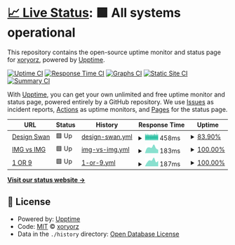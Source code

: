# [📈 Live Status](https://demo.upptime.js.org): <!--live status--> **🟩 All systems operational**

This repository contains the open-source uptime monitor and status page for [xoryorz](https://demo.upptime.js.org), powered by [Upptime](https://github.com/upptime/upptime).

[![Uptime CI](https://github.com/koj-co/upptime/workflows/Uptime%20CI/badge.svg)](https://github.com/koj-co/upptime/actions?query=workflow%3A%22Uptime+CI%22)
[![Response Time CI](https://github.com/koj-co/upptime/workflows/Response%20Time%20CI/badge.svg)](https://github.com/koj-co/upptime/actions?query=workflow%3A%22Response+Time+CI%22)
[![Graphs CI](https://github.com/koj-co/upptime/workflows/Graphs%20CI/badge.svg)](https://github.com/koj-co/upptime/actions?query=workflow%3A%22Graphs+CI%22)
[![Static Site CI](https://github.com/koj-co/upptime/workflows/Static%20Site%20CI/badge.svg)](https://github.com/koj-co/upptime/actions?query=workflow%3A%22Static+Site+CI%22)
[![Summary CI](https://github.com/koj-co/upptime/workflows/Summary%20CI/badge.svg)](https://github.com/koj-co/upptime/actions?query=workflow%3A%22Summary+CI%22)

With [Upptime](https://upptime.js.org), you can get your own unlimited and free uptime monitor and status page, powered entirely by a GitHub repository. We use [Issues](https://github.com/xoryorz/upptime/issues) as incident reports, [Actions](https://github.com/xoryorz/upptime/actions) as uptime monitors, and [Pages](https://demo.upptime.js.org) for the status page.

<!--start: status pages-->
<!-- This summary is generated by Upptime (https://github.com/upptime/upptime) -->
<!-- Do not edit this manually, your changes will be overwritten -->
<!-- prettier-ignore -->
| URL | Status | History | Response Time | Uptime |
| --- | ------ | ------- | ------------- | ------ |
| <img alt="" src="https://icons.duckduckgo.com/ip3/www.designswan.com.ico" height="13"> [Design Swan](https://www.designswan.com) | 🟩 Up | [design-swan.yml](https://github.com/xoryorz/upptime/commits/HEAD/history/design-swan.yml) | <details><summary><img alt="Response time graph" src="./graphs/design-swan/response-time-week.png" height="20"> 458ms</summary><br><a href="https://status.1or9.com/history/design-swan"><img alt="Response time 495" src="https://img.shields.io/endpoint?url=https%3A%2F%2Fraw.githubusercontent.com%2Fxoryorz%2Fupptime%2FHEAD%2Fapi%2Fdesign-swan%2Fresponse-time.json"></a><br><a href="https://status.1or9.com/history/design-swan"><img alt="24-hour response time 472" src="https://img.shields.io/endpoint?url=https%3A%2F%2Fraw.githubusercontent.com%2Fxoryorz%2Fupptime%2FHEAD%2Fapi%2Fdesign-swan%2Fresponse-time-day.json"></a><br><a href="https://status.1or9.com/history/design-swan"><img alt="7-day response time 458" src="https://img.shields.io/endpoint?url=https%3A%2F%2Fraw.githubusercontent.com%2Fxoryorz%2Fupptime%2FHEAD%2Fapi%2Fdesign-swan%2Fresponse-time-week.json"></a><br><a href="https://status.1or9.com/history/design-swan"><img alt="30-day response time 465" src="https://img.shields.io/endpoint?url=https%3A%2F%2Fraw.githubusercontent.com%2Fxoryorz%2Fupptime%2FHEAD%2Fapi%2Fdesign-swan%2Fresponse-time-month.json"></a><br><a href="https://status.1or9.com/history/design-swan"><img alt="1-year response time 495" src="https://img.shields.io/endpoint?url=https%3A%2F%2Fraw.githubusercontent.com%2Fxoryorz%2Fupptime%2FHEAD%2Fapi%2Fdesign-swan%2Fresponse-time-year.json"></a></details> | <details><summary><a href="https://status.1or9.com/history/design-swan">83.90%</a></summary><a href="https://status.1or9.com/history/design-swan"><img alt="All-time uptime 99.83%" src="https://img.shields.io/endpoint?url=https%3A%2F%2Fraw.githubusercontent.com%2Fxoryorz%2Fupptime%2FHEAD%2Fapi%2Fdesign-swan%2Fuptime.json"></a><br><a href="https://status.1or9.com/history/design-swan"><img alt="24-hour uptime 86.04%" src="https://img.shields.io/endpoint?url=https%3A%2F%2Fraw.githubusercontent.com%2Fxoryorz%2Fupptime%2FHEAD%2Fapi%2Fdesign-swan%2Fuptime-day.json"></a><br><a href="https://status.1or9.com/history/design-swan"><img alt="7-day uptime 83.90%" src="https://img.shields.io/endpoint?url=https%3A%2F%2Fraw.githubusercontent.com%2Fxoryorz%2Fupptime%2FHEAD%2Fapi%2Fdesign-swan%2Fuptime-week.json"></a><br><a href="https://status.1or9.com/history/design-swan"><img alt="30-day uptime 92.42%" src="https://img.shields.io/endpoint?url=https%3A%2F%2Fraw.githubusercontent.com%2Fxoryorz%2Fupptime%2FHEAD%2Fapi%2Fdesign-swan%2Fuptime-month.json"></a><br><a href="https://status.1or9.com/history/design-swan"><img alt="1-year uptime 99.37%" src="https://img.shields.io/endpoint?url=https%3A%2F%2Fraw.githubusercontent.com%2Fxoryorz%2Fupptime%2FHEAD%2Fapi%2Fdesign-swan%2Fuptime-year.json"></a></details>
| <img alt="" src="https://icons.duckduckgo.com/ip3/www.imgvsimg.com.ico" height="13"> [IMG vs IMG](https://www.imgvsimg.com) | 🟩 Up | [img-vs-img.yml](https://github.com/xoryorz/upptime/commits/HEAD/history/img-vs-img.yml) | <details><summary><img alt="Response time graph" src="./graphs/img-vs-img/response-time-week.png" height="20"> 183ms</summary><br><a href="https://status.1or9.com/history/img-vs-img"><img alt="Response time 180" src="https://img.shields.io/endpoint?url=https%3A%2F%2Fraw.githubusercontent.com%2Fxoryorz%2Fupptime%2FHEAD%2Fapi%2Fimg-vs-img%2Fresponse-time.json"></a><br><a href="https://status.1or9.com/history/img-vs-img"><img alt="24-hour response time 112" src="https://img.shields.io/endpoint?url=https%3A%2F%2Fraw.githubusercontent.com%2Fxoryorz%2Fupptime%2FHEAD%2Fapi%2Fimg-vs-img%2Fresponse-time-day.json"></a><br><a href="https://status.1or9.com/history/img-vs-img"><img alt="7-day response time 183" src="https://img.shields.io/endpoint?url=https%3A%2F%2Fraw.githubusercontent.com%2Fxoryorz%2Fupptime%2FHEAD%2Fapi%2Fimg-vs-img%2Fresponse-time-week.json"></a><br><a href="https://status.1or9.com/history/img-vs-img"><img alt="30-day response time 181" src="https://img.shields.io/endpoint?url=https%3A%2F%2Fraw.githubusercontent.com%2Fxoryorz%2Fupptime%2FHEAD%2Fapi%2Fimg-vs-img%2Fresponse-time-month.json"></a><br><a href="https://status.1or9.com/history/img-vs-img"><img alt="1-year response time 179" src="https://img.shields.io/endpoint?url=https%3A%2F%2Fraw.githubusercontent.com%2Fxoryorz%2Fupptime%2FHEAD%2Fapi%2Fimg-vs-img%2Fresponse-time-year.json"></a></details> | <details><summary><a href="https://status.1or9.com/history/img-vs-img">100.00%</a></summary><a href="https://status.1or9.com/history/img-vs-img"><img alt="All-time uptime 99.99%" src="https://img.shields.io/endpoint?url=https%3A%2F%2Fraw.githubusercontent.com%2Fxoryorz%2Fupptime%2FHEAD%2Fapi%2Fimg-vs-img%2Fuptime.json"></a><br><a href="https://status.1or9.com/history/img-vs-img"><img alt="24-hour uptime 100.00%" src="https://img.shields.io/endpoint?url=https%3A%2F%2Fraw.githubusercontent.com%2Fxoryorz%2Fupptime%2FHEAD%2Fapi%2Fimg-vs-img%2Fuptime-day.json"></a><br><a href="https://status.1or9.com/history/img-vs-img"><img alt="7-day uptime 100.00%" src="https://img.shields.io/endpoint?url=https%3A%2F%2Fraw.githubusercontent.com%2Fxoryorz%2Fupptime%2FHEAD%2Fapi%2Fimg-vs-img%2Fuptime-week.json"></a><br><a href="https://status.1or9.com/history/img-vs-img"><img alt="30-day uptime 100.00%" src="https://img.shields.io/endpoint?url=https%3A%2F%2Fraw.githubusercontent.com%2Fxoryorz%2Fupptime%2FHEAD%2Fapi%2Fimg-vs-img%2Fuptime-month.json"></a><br><a href="https://status.1or9.com/history/img-vs-img"><img alt="1-year uptime 100.00%" src="https://img.shields.io/endpoint?url=https%3A%2F%2Fraw.githubusercontent.com%2Fxoryorz%2Fupptime%2FHEAD%2Fapi%2Fimg-vs-img%2Fuptime-year.json"></a></details>
| <img alt="" src="https://icons.duckduckgo.com/ip3/www.1or9.com.ico" height="13"> [1 OR 9](https://www.1or9.com/) | 🟩 Up | [1-or-9.yml](https://github.com/xoryorz/upptime/commits/HEAD/history/1-or-9.yml) | <details><summary><img alt="Response time graph" src="./graphs/1-or-9/response-time-week.png" height="20"> 187ms</summary><br><a href="https://status.1or9.com/history/1-or-9"><img alt="Response time 196" src="https://img.shields.io/endpoint?url=https%3A%2F%2Fraw.githubusercontent.com%2Fxoryorz%2Fupptime%2FHEAD%2Fapi%2F1-or-9%2Fresponse-time.json"></a><br><a href="https://status.1or9.com/history/1-or-9"><img alt="24-hour response time 178" src="https://img.shields.io/endpoint?url=https%3A%2F%2Fraw.githubusercontent.com%2Fxoryorz%2Fupptime%2FHEAD%2Fapi%2F1-or-9%2Fresponse-time-day.json"></a><br><a href="https://status.1or9.com/history/1-or-9"><img alt="7-day response time 187" src="https://img.shields.io/endpoint?url=https%3A%2F%2Fraw.githubusercontent.com%2Fxoryorz%2Fupptime%2FHEAD%2Fapi%2F1-or-9%2Fresponse-time-week.json"></a><br><a href="https://status.1or9.com/history/1-or-9"><img alt="30-day response time 190" src="https://img.shields.io/endpoint?url=https%3A%2F%2Fraw.githubusercontent.com%2Fxoryorz%2Fupptime%2FHEAD%2Fapi%2F1-or-9%2Fresponse-time-month.json"></a><br><a href="https://status.1or9.com/history/1-or-9"><img alt="1-year response time 193" src="https://img.shields.io/endpoint?url=https%3A%2F%2Fraw.githubusercontent.com%2Fxoryorz%2Fupptime%2FHEAD%2Fapi%2F1-or-9%2Fresponse-time-year.json"></a></details> | <details><summary><a href="https://status.1or9.com/history/1-or-9">100.00%</a></summary><a href="https://status.1or9.com/history/1-or-9"><img alt="All-time uptime 100.00%" src="https://img.shields.io/endpoint?url=https%3A%2F%2Fraw.githubusercontent.com%2Fxoryorz%2Fupptime%2FHEAD%2Fapi%2F1-or-9%2Fuptime.json"></a><br><a href="https://status.1or9.com/history/1-or-9"><img alt="24-hour uptime 100.00%" src="https://img.shields.io/endpoint?url=https%3A%2F%2Fraw.githubusercontent.com%2Fxoryorz%2Fupptime%2FHEAD%2Fapi%2F1-or-9%2Fuptime-day.json"></a><br><a href="https://status.1or9.com/history/1-or-9"><img alt="7-day uptime 100.00%" src="https://img.shields.io/endpoint?url=https%3A%2F%2Fraw.githubusercontent.com%2Fxoryorz%2Fupptime%2FHEAD%2Fapi%2F1-or-9%2Fuptime-week.json"></a><br><a href="https://status.1or9.com/history/1-or-9"><img alt="30-day uptime 100.00%" src="https://img.shields.io/endpoint?url=https%3A%2F%2Fraw.githubusercontent.com%2Fxoryorz%2Fupptime%2FHEAD%2Fapi%2F1-or-9%2Fuptime-month.json"></a><br><a href="https://status.1or9.com/history/1-or-9"><img alt="1-year uptime 100.00%" src="https://img.shields.io/endpoint?url=https%3A%2F%2Fraw.githubusercontent.com%2Fxoryorz%2Fupptime%2FHEAD%2Fapi%2F1-or-9%2Fuptime-year.json"></a></details>

<!--end: status pages-->

[**Visit our status website →**](https://demo.upptime.js.org)

## 📄 License

- Powered by: [Upptime](https://github.com/upptime/upptime)
- Code: [MIT](./LICENSE) © [xoryorz](https://demo.upptime.js.org)
- Data in the `./history` directory: [Open Database License](https://opendatacommons.org/licenses/odbl/1-0/)
